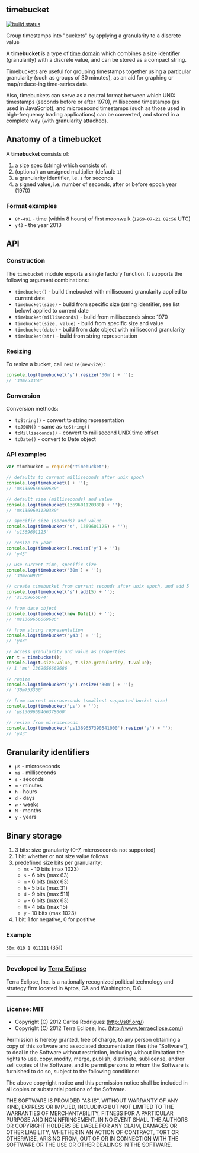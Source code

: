 ## timebucket

[![build status](https://secure.travis-ci.org/carlos8f/node-timebucket.png)](http://travis-ci.org/carlos8f/node-timebucket)

Group timestamps into "buckets" by applying a granularity to a discrete value

A **timebucket** is a type of
[time domain](http://www.cs.arizona.edu/~rts/pubs/LNCS1399p406.pdf)
which combines a size identifier (granularity) with a discrete value, and can
be stored as a compact string.

Timebuckets are useful for grouping timestamps together using a particular
granularity (such as groups of 30 minutes), as an aid for graphing or
map/reduce-ing time-series data.

Also, timebuckets can serve as a neutral format between which UNIX timestamps
(seconds before or after 1970), millisecond timestamps (as used in JavaScript),
and microsecond timestamps (such as those used in high-frequency trading
applications) can be converted, and stored in a complete way (with granularity
attached).

## Anatomy of a timebucket

A **timebucket** consists of:

1. a size spec (string) which consists of:
  1. (optional) an unsigned multiplier (default: `1`)
  2. a granularity identifier, i.e. `s` for seconds
3. a signed value, i.e. number of seconds, after or before epoch year (1970)

### Format examples

- `8h-491` - time (within 8 hours) of first moonwalk (`1969-07-21 02:56` UTC)
- `y43` - the year 2013

## API

### Construction

The `timebucket` module exports a single factory function. It supports the
following argument combinations:

- `timebucket()` - build timebucket with millisecond granularity applied to current date
- `timebucket(size)` - build from specific size (string identifier, see list below) applied to current date
- `timebucket(milliseconds)` - build from milliseconds since 1970
- `timebucket(size, value)` - build from specific size and value
- `timebucket(date)` - build from date object with millisecond granularity
- `timebucket(str)` - build from string representation

### Resizing

To resize a bucket, call `resize(newSize)`:

```js
console.log(timebucket('y').resize('30m') + '');
// '30m753360'
```

### Conversion

Conversion methods:

- `toString()` - convert to string representation
- `toJSON()` - same as `toString()`
- `toMilliseconds()` - convert to millisecond UNIX time offset
- `toDate()` - convert to Date object

### API examples

```js
var timebucket = require('timebucket');

// defaults to current milliseconds after unix epoch
console.log(timebucket() + '');
// 'ms1369656669680'

// default size (milliseconds) and value
console.log(timebucket(1369601120380) + '');
// 'ms1369601120380'

// specific size (seconds) and value
console.log(timebucket('s', 1369601125) + '');
// 's1369601125'

// resize to year
console.log(timebucket().resize('y') + '');
// 'y43'

// use current time, specific size
console.log(timebucket('30m') + '');
// '30m760920'

// create timebucket from current seconds after unix epoch, and add 5
console.log(timebucket('s').add(5) + '');
// 's1369656674'

// from date object
console.log(timebucket(new Date()) + '');
// 'ms1369656669686'

// from string representation
console.log(timebucket('y43') + '');
// 'y43'

// access granularity and value as properties
var t = timebucket();
console.log(t.size.value, t.size.granularity, t.value);
// 1 'ms' 1369656669686

// resize
console.log(timebucket('y').resize('30m') + '');
// '30m753360'

// from current microseconds (smallest supported bucket size)
console.log(timebucket('µs') + '');
// 'µs1369659466378060'

// resize from microseconds
console.log(timebucket('µs1369657390541000').resize('y') + '');
// 'y43'


```

## Granularity identifiers

- `µs` - microseconds
- `ms` - milliseconds
- `s` - seconds
- `m` - minutes
- `h` - hours
- `d` - days
- `w` - weeks
- `M` - months
- `y` - years

## Binary storage


1. 3 bits: size granularity (0-7, microseconds not supported)
2. 1 bit: whether or not size value follows
3. predefined size bits per granularity:
     - `ms` - 10 bits (max 1023)
     - `s` - 6 bits (max 63)
     - `m` - 6 bits (max 63)
     - `h` - 5 bits (max 31)
     - `d` - 9 bits (max 511)
     - `w` - 6 bits (max 63)
     - `M` - 4 bits (max 15)
     - `y` - 10 bits (max 1023)
4. 1 bit: 1 for negative, 0 for positive

### Example

`30m`: `010 1 011111` (351)

- - -

### Developed by [Terra Eclipse](http://www.terraeclipse.com)
Terra Eclipse, Inc. is a nationally recognized political technology and
strategy firm located in Aptos, CA and Washington, D.C.

- - -

### License: MIT

- Copyright (C) 2012 Carlos Rodriguez (http://s8f.org/)
- Copyright (C) 2012 Terra Eclipse, Inc. (http://www.terraeclipse.com/)

Permission is hereby granted, free of charge, to any person obtaining a copy
of this software and associated documentation files (the &quot;Software&quot;), to deal
in the Software without restriction, including without limitation the rights
to use, copy, modify, merge, publish, distribute, sublicense, and/or sell
copies of the Software, and to permit persons to whom the Software is furnished
to do so, subject to the following conditions:

The above copyright notice and this permission notice shall be included in
all copies or substantial portions of the Software.

THE SOFTWARE IS PROVIDED &quot;AS IS&quot;, WITHOUT WARRANTY OF ANY KIND, EXPRESS OR
IMPLIED, INCLUDING BUT NOT LIMITED TO THE WARRANTIES OF MERCHANTABILITY,
FITNESS FOR A PARTICULAR PURPOSE AND NONINFRINGEMENT. IN NO EVENT SHALL THE
AUTHORS OR COPYRIGHT HOLDERS BE LIABLE FOR ANY CLAIM, DAMAGES OR OTHER
LIABILITY, WHETHER IN AN ACTION OF CONTRACT, TORT OR OTHERWISE, ARISING FROM,
OUT OF OR IN CONNECTION WITH THE SOFTWARE OR THE USE OR OTHER DEALINGS IN THE
SOFTWARE.
